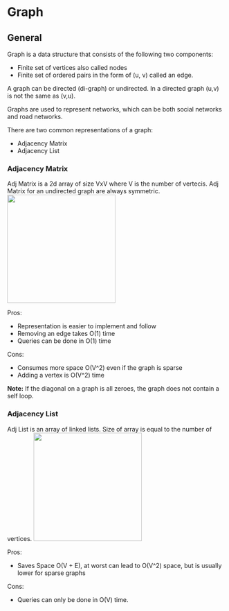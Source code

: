 # Graph
## General
Graph is a data structure that consists of the following two components:
* Finite set of vertices also called nodes
* Finite set of ordered pairs in the form of (u, v) called an edge.

A graph can be directed (di-graph) or undirected. In a directed graph (u,v) is not the same as 
(v,u). 

Graphs are used to represent networks, which can be both social networks and road networks.

There are two common representations of a graph:
* Adjacency Matrix
* Adjacency List

### Adjacency Matrix
Adj Matrix is a 2d array of size VxV where V is the number of vertecis. Adj Matrix for an undirected
graph are always symmetric.
<img src="https://www.geeksforgeeks.org/wp-content/uploads/adjacency_matrix_representation.png" height="250" />


Pros:
* Representation is easier to implement and follow
* Removing an edge takes O(1) time
* Queries can be done in O(1) time


Cons:
* Consumes more space O(V^2) even if the graph is sparse
* Adding a vertex is O(V^2) time

**Note:** If the diagonal on a graph is all zeroes, the graph does not contain a self loop.

### Adjacency List
Adj List is an array of linked lists. Size of array is equal to the number of vertices. 
<img src="https://www.geeksforgeeks.org/wp-content/uploads/adjacency_list_representation.png" height="250" />

Pros:
* Saves Space O(V + E), at worst can lead to O(V^2) space, but is usually lower for sparse graphs

Cons:
* Queries can only be done in O(V) time.